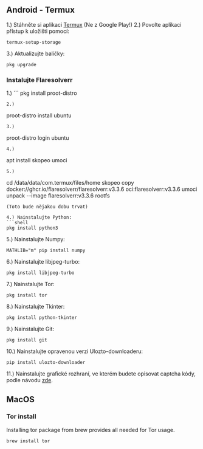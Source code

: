 ## Android - Termux

1.) Stáhněte si aplikaci [Termux](https://termux.com/) (Ne z Google Play!)
2.) Povolte aplikaci přístup k uložišti pomocí:
```shell
termux-setup-storage
```
3.) Aktualizujte balíčky:
```shell
pkg upgrade
```
### Instalujte Flaresolverr
1.) ```
pkg install proot-distro
```
2.)
```
proot-distro install ubuntu
```
3.)
```
proot-distro login ubuntu
```
4.)
```
apt install skopeo umoci
```
5.)
```
cd /data/data/com.termux/files/home
skopeo copy docker://ghcr.io/flaresolverr/flaresolverr:v3.3.6 oci:flaresolverr:v3.3.6
umoci unpack --image flaresolverr:v3.3.6 rootfs
```
(Toto bude nèjakou dobu trvat)

4.) Nainstalujte Python:
```shell
pkg install python3
```
5.) Nainstalujte Numpy:
```shell
MATHLIB="m" pip install numpy
```
6.) Nainstalujte libjpeg-turbo:
```shell
pkg install libjpeg-turbo
```
7.) Nainstalujte Tor:
```shell
pkg install tor
```
8.) Nainstalujte Tkinter:
```shell
pkg install python-tkinter
```
9.) Nainstalujte Git:
```shell
pkg install git
```
10.) Nainstalujte opravenou verzi Ulozto-downloaderu:
```shell
pip install ulozto-downloader
```
11.) Nainstalujte grafické rozhraní, ve kterém budete opisovat captcha kódy, podle návodu [zde](https://wiki.termux.com/wiki/Graphical_Environment).

## MacOS

### Tor install
Installing tor package from brew provides all needed for Tor usage.
```shell
brew install tor
```
